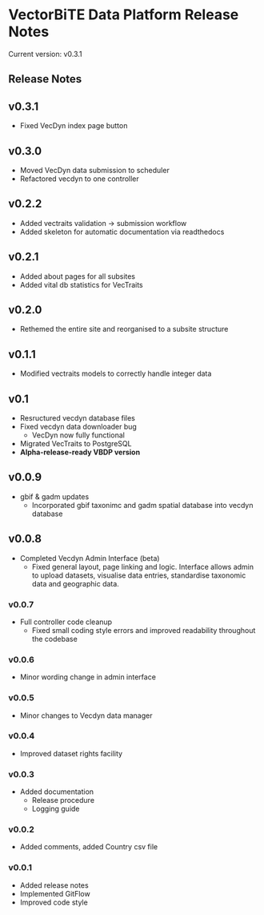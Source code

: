 # VectorBiTE Data Platform Release Notes
Current version: v0.3.1
## Release Notes

## v0.3.1
- Fixed VecDyn index page button

## v0.3.0
- Moved VecDyn data submission to scheduler
- Refactored vecdyn to one controller

## v0.2.2
- Added vectraits validation -> submission workflow
- Added skeleton for automatic documentation via readthedocs

## v0.2.1
- Added about pages for all subsites
- Added vital db statistics for VecTraits

## v0.2.0
- Rethemed the entire site and reorganised to a subsite structure

## v0.1.1
- Modified vectraits models to correctly handle integer data

## v0.1
- Resructured vecdyn database files
- Fixed vecdyn data downloader bug
    - VecDyn now fully functional
- Migrated VecTraits to PostgreSQL
- **Alpha-release-ready VBDP version**

## v0.0.9
- gbif & gadm updates
    - Incorporated gbif taxonimc and gadm spatial database into vecdyn database

## v0.0.8
- Completed Vecdyn Admin Interface (beta)
    - Fixed general layout, page linking and logic. Interface allows admin to upload datasets, visualise data entries, standardise taxonomic data and geographic data.

### v0.0.7
- Full controller code cleanup
    - Fixed small coding style errors and improved readability throughout the codebase

### v0.0.6
- Minor wording change in admin interface

### v0.0.5
- Minor changes to Vecdyn data manager

### v0.0.4
- Improved dataset rights facility

### v0.0.3
- Added documentation
    - Release procedure
    - Logging guide

### v0.0.2
- Added comments, added Country csv file

### v0.0.1
- Added release notes
- Implemented GitFlow
- Improved code style
